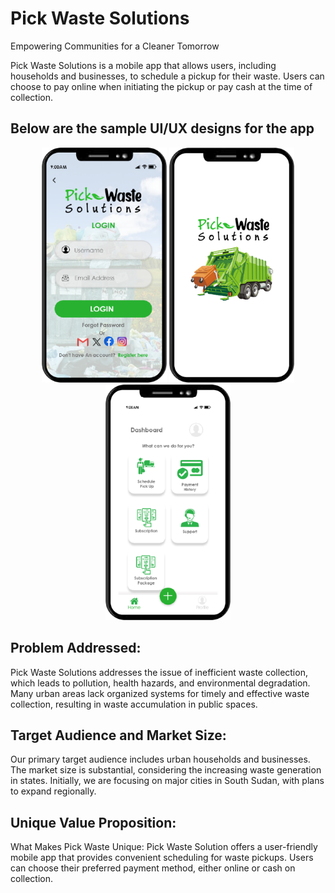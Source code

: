 # Pick Waste Solutions
Empowering Communities for a Cleaner Tomorrow

Pick Waste Solutions is a mobile app that allows users, including households and businesses, to schedule a pickup for their waste. Users can choose to pay online when initiating the pickup or pay cash at the time of collection.

## Below are the sample UI/UX designs for the app 
<p align="center">
  <img src="/UI/Login.png" alt="Alt Login UI" style="width:200px;"/>
  <img src="/UI/Splash-Screen.png" alt="Alt Splash_Screen UI" style="width:200px;"/>
  <img src="/UI/Dashboard.png" alt="Dashboard UI" style="width:200px;"/>
</p>



 ## Problem Addressed:
Pick Waste Solutions addresses the issue of inefficient waste collection, which leads to pollution, health hazards, and environmental degradation. Many urban areas lack organized systems for timely and effective waste collection, resulting in waste accumulation in public spaces.

## Target Audience and Market Size:
Our primary target audience includes urban households and businesses. The market size is substantial, considering the increasing waste generation in states. Initially, we are focusing on major cities in South Sudan, with plans to expand regionally.

## Unique Value Proposition:

What Makes Pick Waste Unique:
Pick Waste Solution offers a user-friendly mobile app that provides convenient scheduling for waste pickups. Users can choose their preferred payment method, either online or cash on collection.
